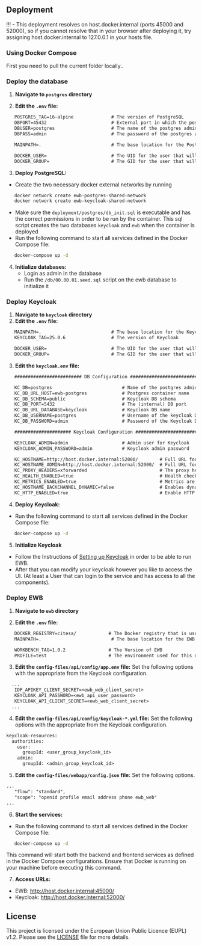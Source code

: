 ## Deployment
!!! - This deployment resolves on host.docker.internal (ports 45000 and 52000), so if you cannot resolve that in your browser after deploying it, try assigning host.docker.internal to 127.0.0.1 in your hosts file.

### Using Docker Compose

First you need to pull the current folder locally..

### Deploy the database
1. **Navigate to `postgres` directory**

2. **Edit the `.env` file:**
```txt
   POSTGRES_TAG=16-alpine              # The version of PostgreSQL
   DBPORT=45432                        # External port in which the postgres server will be deployed
   DBUSER=postgres                     # The name of the postgres admin
   DBPASS=admin                        # The password of the postgres admin

   MAINPATH=.                          # The base location for the PostgreSQL mounts

   DOCKER_USER=                        # The UID for the user that will deploy the container (cat /etc/passwd)
   DOCKER_GROUP=                       # The GID for the user that will deploy the container (cat /etc/passwd)
```
3. **Deploy PostgreSQL:**
- Create the two necessary docker external networks by running
```bash
   docker network create ewb-postgres-shared-network
   docker network create ewb-keycloak-shared-network
```
- Make sure the `deployment/postgres/db_init.sql` is executable and has the correct permissions in order to be run by the container. This sql script creates the two databases `keycloak` and `ewb` when the container is deployed
- Run the following command to start all services defined in the Docker Compose file:
```bash
   docker-compose up -d
```

4. **Initialize databases:**
   - Login as admin in the database
   - Run the `/db/00.00.01.seed.sql` script on the ewb database to initialize it

### Deploy Keycloak

1. **Navigate to `keycloak` directory**
2. **Edit the `.env` file:**
```txt
   MAINPATH=.                          # The base location for the Keycloak mounts
   KEYCLOAK_TAG=25.0.6                 # The version of Keycloak

   DOCKER_USER=                        # The UID for the user that will deploy the container (cat /etc/passwd)
   DOCKER_GROUP=                       # The GID for the user that will deploy the container (cat /etc/passwd)
```

3. **Edit the `keycloak.env` file:**
```txt
   ######################### DB Configuration ############################

   KC_DB=postgres                          # Name of the postgres admin db
   KC_DB_URL_HOST=ewb-postgres             # Postgres container name
   KC_DB_SCHEMA=public                     # Keycloak DB schema
   KC_DB_PORT=5432                         # The (internal) DB port
   KC_DB_URL_DATABASE=keycloak             # Keycloak DB name
   KC_DB_USERNAME=postgres                 # Username of the keycloak DB owner
   KC_DB_PASSWORD=admin                    # Password of the Keycloak DB owner

   ##################### Keycloak Configuration #########################

   KEYCLOAK_ADMIN=admin                    # Admin user for Keycloak
   KEYCLOAK_ADMIN_PASSWORD=admin           # Keycloak admin password

   KC_HOSTNAME=http://host.docker.internal:52000/        # Full URL for the endpoint of keycloak
   KC_HOSTNAME_ADMIN=http://host.docker.internal:52000/  # Full URL for the endpoint of the keycloak admin panel
   KC_PROXY_HEADERS=xforwarded                           # The proxy headers that should be accepted by the server
   KC_HEALTH_ENABLED=true                                # Health checks are available at /health, /health/ready and /health/live endpoints.
   KC_METRICS_ENABLED=true                               # Metrics are available at the /metrics endpoint.
   KC_HOSTNAME_BACKCHANNEL_DYNAMIC=false                 # Enables dynamic resolving of backchannel URLs, including hostname, scheme, port and context path.
   KC_HTTP_ENABLED=true                                  # Enable HTTP (since we are deploying the dev version of keycloak... for production this must be set to false)
```
4. **Deploy Keycloak:**
- Run the following command to start all services defined in the Docker Compose file:
```bash
   docker-compose up -d
```

5. **Initialize Keycloak**
- Follow the Instructions of [Setting up Keycloak](/README.md#setting-up-keycloak) in order to be able to run EWB.
- After that you can modify your keycloak however you like to access the UI. (At least a User that can login to the service and has access to all the components).

### Deploy EWB

1. **Navigate to `ewb` directory**

2.  **Edit the `.env` file:**
```txt
   DOCKER_REGISTRY=citesa/            # The Docker registry that is used to pull the EWB images
   MAINPATH=.                          # The base location for the EWB mounts

   WORKBENCH_TAG=1.0.2                # The Version of EWB
   PROFILE=test                       # The environment used for this deployment 
```
3. **Edit the `config-files/api/config/app.env` file:**
Set the following options with the appropriate from the Keycloak configuration.
```txt
  ...
   IDP_APIKEY_CLIENT_SECRET=<ewb_web_client_secret>
   KEYCLOAK_API_PASSWORD=<ewb_api_user_password>
   KEYCLOAK_API_CLIENT_SECRET=<ewb_web_client_secret>
  ...

```

4. **Edit the `config-files/api/config/keycloak-*.yml` file:**
Set the following options with the appropriate from the Keycloak configuration.
```txt
keycloak-resources:
  authorities:
    user:
      groupId: <user_group_keycloak_id>
    admin:
      groupId: <admin_group_keycloak_id>
```

5. **Edit the `config-files/webapp/config.json` file:**
Set the following options.
```txt
...
   "flow": "standard",
   "scope": "openid profile email address phone ewb_web"
...
```

6. **Start the services:**
- Run the following command to start all services defined in the Docker Compose file:
```bash
   docker-compose up -d
```

   This command will start both the backend and frontend services as defined in the Docker Compose configurations. Ensure that Docker is running on your machine before executing this command.

7. **Access URLs:**
- EWB: http://host.docker.internal:45000/
- Keycloak: http://host.docker.internal:52000/

## License

This project is licensed under the European Union Public Licence (EUPL) v1.2. Please see the [LICENSE](/LICENSE.md) file for more details.
